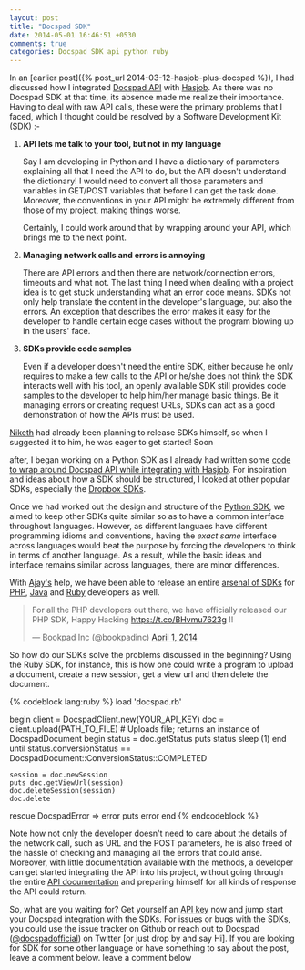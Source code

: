 ```yaml
---
layout: post
title: "Docspad SDK"
date: 2014-05-01 16:46:51 +0530
comments: true
categories: Docspad SDK api python ruby
---
```


In an [earlier post]({% post_url 2014-03-12-hasjob-plus-docspad %}), I had
discussed how I integrated [Docspad API](http://docspad.com) with
[Hasjob](http://hasjob.co).  As there was no Docspad SDK at that time, its
absence made me realize their importance. Having to deal with raw API calls,
these were the primary problems that I faced, which I thought could be resolved
by a Software Development Kit (SDK) :-

1. **API lets me talk to your tool, but not in my language**

    Say I am developing in Python and I have a dictionary of parameters explaining 
    all that I need the API to do, but the API doesn't understand the dictionary!
    I would need to convert all those parameters and variables in GET/POST variables
    that before I can get the task done. Moreover, the conventions in your API
    might be extremely different from those of my project, making things worse.

    Certainly, I could work around that by wrapping around your API, which brings
    me to the next point.

2. **Managing network calls and errors is annoying**

    There are API errors and then there are network/connection errors, timeouts
    and what not. The last thing I need when dealing with a project idea is to
    get stuck understanding what an error code means. SDKs not only help translate
    the content in the developer's language, but also the errors. An exception
    that describes the error makes it easy for the developer to handle
    certain edge cases without the program blowing up in the users' face.

3. **SDKs provide code samples**

    Even if a developer doesn't need the entire SDK, either because he only
    requires to make a few calls to the API or he/she does not think the SDK
    interacts well with his tool, an openly available SDK still provides code
    samples to the developer to help him/her manage basic things. Be it managing
    errors or creating request URLs, SDKs can act as a good demonstration of how
    the APIs must be used.

[Niketh](https://twitter.com/sniketh) had already been planning to release SDKs
himself, so when I suggested it to him, he was eager to get started! Soon
<!--more-->
after, I began working on a Python SDK as I already had written some [code to
wrap around Docspad API while integrating with
Hasjob](https://github.com/rajatkhanduja/hasjob/commit/45945f1cbad17dbc03839388a05cacb0bbf3d07b).
For inspiration and ideas about how a SDK should be structured, I looked at
other popular SDKs, especially the [Dropbox
SDKs](https://www.dropbox.com/developers/core/sdks/python). 

Once we had worked out the design and structure of the [Python
SDK](https://github.com/bookpad/docspad-sdk-python), we aimed to keep other SDKs
quite similar so as to have a common interface throughout languages. However, as 
different languaes have different programming idioms and conventions, having 
the *exact same* interface across languages would beat the purpose by forcing
the developers to think in terms of another language. As a result, while the
basic ideas and interface remains similar across languages, there are minor 
differences.

With [Ajay's](https://twitter.com/ajayn1609) help, we have been able to release
an entire [arsenal of SDKs](https://github.com/Bookpad/?query=docspad-sdk) for
[PHP](https://github.com/bookpad/docspad-sdk-php),
[Java](https://github.com/bookpad/docspad-sdk-java) and
[Ruby](https://github.com/bookpad/docspad-sdk-ruby) developers as well.

<blockquote class="twitter-tweet" lang="en"><p>For all the PHP developers out there, we have officially released our PHP SDK, Happy Hacking <a href="https://t.co/BHvmu7623g">https://t.co/BHvmu7623g</a> !!</p>&mdash; Bookpad Inc (@bookpadinc) <a href="https://twitter.com/bookpadinc/statuses/450967924216692736">April 1, 2014</a></blockquote>
<script async src="//platform.twitter.com/widgets.js" charset="utf-8"></script>


So how do our SDKs solve the problems discussed in the beginning? Using the
Ruby SDK, for instance, this is how one could write a program to upload a
document, create a new session, get a view url and then delete the document.

{% codeblock lang:ruby %}
load 'docspad.rb'

begin
    client = DocspadClient.new(YOUR_API_KEY)
    doc = client.upload(PATH_TO_FILE) # Uploads file; returns an instance of DocspadDocument
    begin 
        status = doc.getStatus 
        puts status
        sleep (1)
    end until status.conversionStatus == DocspadDocument::ConversionStatus::COMPLETED

    session = doc.newSession
    puts doc.getViewUrl(session)
    doc.deleteSession(session)
    doc.delete
rescue DocspadError => error
    puts error
end
{% endcodeblock %}

Note how not only the developer doesn't need to care about the details of the
network call, such as URL and the POST parameters, he is also freed of the hassle
of checking and managing all the errors that could arise. Moreover, with little
documentation available with the methods, a developer can get started
integrating the API into his project, without going through the entire [API
documentation](http://bookpad.in/developer/gettingstarted) and preparing
himself for all kinds of response the API could return.

So, what are you waiting for? Get yourself an [API
key](http://docspad.com/signup/freetrial) now and jump start your Docspad
integration with the SDKs. For issues or bugs with the SDKs, you could use the
issue tracker on Github or reach out to Docspad
([@docspadofficial](https://twitter.com/docspadofficial)) on Twitter [or just
drop by and say Hi]. If you are looking for SDK for some other language or have something to say about the post, leave a comment below.
leave a comment below
